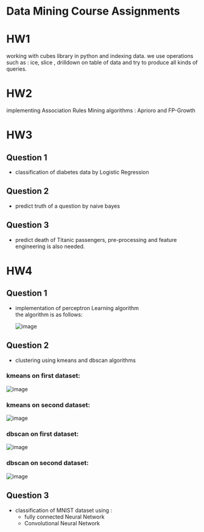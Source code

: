 # Data Mining Course Assignments  
  
  # HW1  
  working with cubes library in python and indexing data. we use operations such as : ice, slice , drilldown on table of data and try to produce all kinds of queries.

 # HW2  
  implementing Association Rules Mining algorithms : Aprioro and FP-Growth
  
 # HW3  
 ## Question 1  
 * classification of diabetes data by Logistic Regression
 ## Question 2   
 * predict truth of a question by naive bayes 
 ## Question 3    
 * predict death of Titanic passengers, pre-processing and feature engineering is also needed.

 # HW4  
 ## Question 1    
 * implementation of perceptron Learning algorithm  
 the algorithm is as follows:  
     
     ![image](https://user-images.githubusercontent.com/44861408/135252315-17f40027-bb76-41ac-baeb-b9864163a10b.png)

   
  
 
 ## Question 2    
 * clustering using kmeans and dbscan algorithms  
 ### kmeans on first dataset:  
   
   
 ![image](https://user-images.githubusercontent.com/44861408/135231983-5e977ac0-5366-448e-b65d-383edb13eafa.png)
 
 ### kmeans on second dataset:  
   
   ![image](https://user-images.githubusercontent.com/44861408/135251830-a8e80188-64b7-46ea-8f4b-71ec376c7bea.png)

   
  ### dbscan on first dataset:  

![image](https://user-images.githubusercontent.com/44861408/135252205-4b17dc28-d202-4043-a4c8-e1f856793e11.png)
     
       
  ### dbscan on second dataset:  

![image](https://user-images.githubusercontent.com/44861408/135252073-2caf8add-7157-49b3-b7bf-6cf0cd8ed9fd.png)



 
 ## Question 3    
 * classification of MNIST dataset using :
   *  fully connected Neural Network
   *  Convolutional Neural Network
